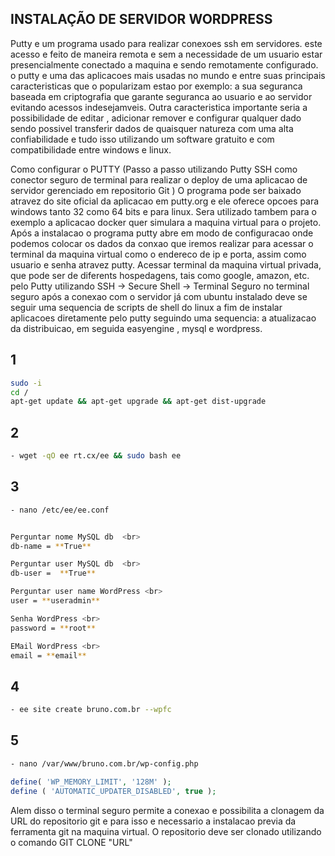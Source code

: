## INSTALAÇÃO DE SERVIDOR  WORDPRESS 

Putty e um programa usado para realizar conexoes ssh em servidores. este acesso e feito de maneira remota e sem a necessidade de um usuario estar presencialmente conectado a maquina e sendo remotamente configurado. 
o putty e uma das aplicacoes mais usadas no mundo e entre suas principais caracteristicas que o popularizam estao por exemplo:
a sua seguranca baseada em criptografia que garante seguranca ao usuario e ao servidor evitando acessos indesejamveis.
 Outra caracteristica importante seria  a possibilidade de editar , adicionar remover e configurar qualquer dado sendo possivel transferir dados de quaisquer natureza com uma alta confiabilidade e tudo isso utilizando um software gratuito e com compatibilidade entre windows e linux.

Como configurar o PUTTY  (Passo a passo utilizando Putty SSH como conector seguro de terminal para realizar o deploy de uma aplicacao de servidor gerenciado em repositorio Git )
O programa pode ser baixado atravez do site oficial da aplicacao em putty.org e ele oferece opcoes para windows tanto 32 como 64 bits e para linux.
Sera utilizado tambem para o exemplo a aplicacao docker quer simulara a maquina virtual para o projeto.
Após a instalacao o programa putty abre em modo de configuracao onde podemos colocar os dados da conxao que iremos realizar para acessar o terminal da maquina virtual  como o endereco de ip e porta, assim como usuario e senha atravez putty.
Acessar terminal da maquina virtual privada, que pode ser de diferents hospedagens, tais como google, amazon, etc.
pelo Putty utilizando SSH -> Secure Shell ->  Terminal Seguro
no terminal seguro após a conexao com o servidor já com ubuntu instalado deve se seguir uma sequencia de scripts de shell do linux a fim de instalar aplicacoes diretamente pelo putty seguindo uma sequencia: a atualizacao da distribuicao, em seguida  easyengine , mysql e wordpress.  

## 1

``` sh
sudo -i
cd /
apt-get update && apt-get upgrade && apt-get dist-upgrade
```


## 2
``` sh
- wget -qO ee rt.cx/ee && sudo bash ee
```

## 3
``` sh
- nano /etc/ee/ee.conf


Perguntar nome MySQL db  <br>
db-name = **True**

Perguntar user MySQL db  <br>
db-user =  **True**

Perguntar user name WordPress <br>
user = **useradmin**

Senha WordPress <br>
password = **root**

EMail WordPress <br>
email = **email**

```
## 4
``` sh
- ee site create bruno.com.br --wpfc
```

## 5
``` sh
- nano /var/www/bruno.com.br/wp-config.php
```
  ``` php
  define( 'WP_MEMORY_LIMIT', '128M' );
  define ( 'AUTOMATIC_UPDATER_DISABLED', true );
  ```

  

  
Alem disso o terminal seguro permite a conexao e possibilita a clonagem da URL do repositorio git e para isso e necessario a instalacao previa da ferramenta git na maquina virtual.
O repositorio deve ser clonado utilizando o comando GIT CLONE "URL"

